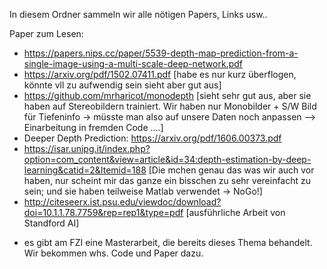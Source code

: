 In diesem Ordner sammeln wir alle nötigen Papers, Links usw.. <br>

Paper zum Lesen:
- https://papers.nips.cc/paper/5539-depth-map-prediction-from-a-single-image-using-a-multi-scale-deep-network.pdf <br>
- https://arxiv.org/pdf/1502.07411.pdf [habe es nur kurz überflogen, könnte vll zu aufwendig sein sieht aber gut aus] <br>
- https://github.com/mrharicot/monodepth [sieht sehr gut aus, aber sie haben auf Stereobildern trainiert. Wir haben nur Monobilder + S/W Bild für Tiefeninfo -> müsste man also auf unsere Daten noch anpassen --> Einarbeitung in fremden Code ....] <br>
- Deeper Depth Prediction: https://arxiv.org/pdf/1606.00373.pdf <br>
- https://isar.unipg.it/index.php?option=com_content&view=article&id=34:depth-estimation-by-deep-learning&catid=2&Itemid=188 [Die mchen genau das was wir auch vor haben, nur scheint mir das ganze ein bisschen zu sehr vereinfacht zu sein; und sie haben teilweise Matlab verwendet -> NoGo!] <br>
- http://citeseerx.ist.psu.edu/viewdoc/download?doi=10.1.1.78.7759&rep=rep1&type=pdf [ausführliche Arbeit von Standford AI] <br>

+ es gibt am FZI eine Masterarbeit, die bereits dieses Thema behandelt. Wir bekommen whs. Code und Paper dazu.
